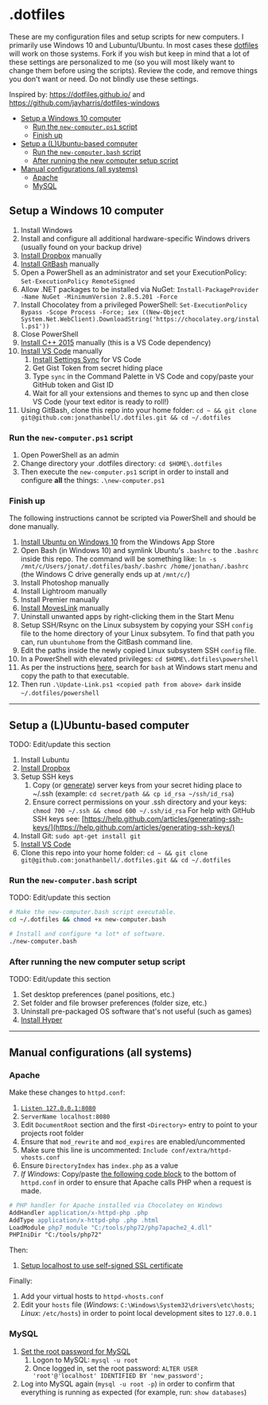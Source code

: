 # .dotfiles

These are my configuration files and setup scripts for new computers. I primarily use Windows 10 and Lubuntu/Ubuntu. In most cases these [dotfiles](https://dotfiles.github.io) will work on those systems. Fork if you wish but keep in mind that a lot of these settings are personalized to me (so you will most likely want to change them before using the scripts). Review the code, and remove things you don't want or need. Do not blindly use these settings.

Inspired by: <https://dotfiles.github.io/> and <https://github.com/jayharris/dotfiles-windows>

<!-- TOC -->

- [Setup a Windows 10 computer](#setup-a-windows-10-computer)
  - [Run the `new-computer.ps1` script](#run-the-new-computerps1-script)
  - [Finish up](#finish-up)
- [Setup a (L)Ubuntu-based computer](#setup-a-lubuntu-based-computer)
  - [Run the `new-computer.bash` script](#run-the-new-computerbash-script)
  - [After running the new computer setup script](#after-running-the-new-computer-setup-script)
- [Manual configurations (all systems)](#manual-configurations-all-systems)
  - [Apache](#apache)
  - [MySQL](#mysql)

<!-- /TOC -->

## Setup a Windows 10 computer

1.  Install Windows
1.  Install and configure all additional hardware-specific Windows drivers (usually found on your backup drive)
1.  [Install Dropbox](https://www.dropbox.com/install) manually
1.  [Install GitBash](https://git-scm.com/download/win) manually
1.  Open a PowerShell as an administrator and set your ExecutionPolicy: `Set-ExecutionPolicy RemoteSigned`
1.  Allow .NET packages to be installed via NuGet: `Install-PackageProvider -Name NuGet -MinimumVersion 2.8.5.201 -Force`
1.  Install Chocolatey from a privileged PowerShell: `Set-ExecutionPolicy Bypass -Scope Process -Force; iex ((New-Object System.Net.WebClient).DownloadString('https://chocolatey.org/install.ps1'))`
1.  Close PowerShell
1.  [Install C++ 2015](https://www.microsoft.com/en-us/download/details.aspx?id=48145) manually (this is a VS Code dependency)
1.  [Install VS Code](https://code.visualstudio.com) manually
    1.  [Install Settings Sync](https://marketplace.visualstudio.com/items?itemName=Shan.code-settings-sync) for VS Code
    1.  Get Gist Token from secret hiding place
    1.  Type `sync` in the Command Palette in VS Code and copy/paste your GitHub token and Gist ID
    1.  Wait for all your extensions and themes to sync up and then close VS Code (your text editor is ready to roll!)
1.  Using GitBash, clone this repo into your home folder: `cd ~ && git clone git@github.com:jonathanbell/.dotfiles.git && cd ~/.dotfiles`

### Run the `new-computer.ps1` script

1.  Open PowerShell as an admin
1.  Change directory your .dotfiles directory: `cd $HOME\.dotfiles`
1.  Then execute the `new-computer.ps1` script in order to install and configure **all** the things: `.\new-computer.ps1`

### Finish up

The following instructions cannot be scripted via PowerShell and should be done manually.

1.  [Install Ubuntu on Windows 10](https://www.microsoft.com/en-CA/store/p/ubuntu/9nblggh4msv6?rtc=1) from the Windows App Store
1.  Open Bash (in Windows 10) and symlink Ubuntu's `.bashrc` to the `.bashrc` inside this repo. The command will be something like: `ln -s /mnt/c/Users/jonat/.dotfiles/bash/.bashrc /home/jonathan/.bashrc` (the Windows C drive generally ends up at `/mnt/c/`)
1.  Install Photoshop manually
1.  Install Lightroom manually
1.  Install Premier manually
1.  [Install MovesLink](http://www.movescount.com/connect/download?type=moveslink) manually
1.  Uninstall unwanted apps by right-clicking them in the Start Menu
1.  Setup SSH/Rsync on the Linux subsystem by copying your SSH `config` file to the home directory of your Linux subsytem. To find that path you can, run `ubuntuhome` from the GitBash command line.
1.  Edit the paths inside the newly copied Linux subsystem SSH `config` file.
1.  In a PowerShell with elevated privileges: `cd $HOME\.dotfiles\powershell`
1.  As per the instructions [here](https://github.com/neilpa/cmd-colors-solarized#update-command-prompt-and-powershell-shortcut-lnks), search for `bash` at Windows start menu and copy the path to that executable.
1.  Then run `.\Update-Link.ps1 <copied path from above> dark` inside `~/.dotfiles/powershell`

---

## Setup a (L)Ubuntu-based computer

TODO: Edit/update this section

1.  Install Lubuntu
1.  [Install Dropbox](https://www.linuxbabe.com/cloud-storage/install-dropbox-ubuntu-16-04)
1.  Setup SSH keys
    1.  Copy (or [generate](https://help.github.com/articles/generating-ssh-keys/)) server keys from your secret hiding place to ~/.ssh (example: `cd secret/path && cp id_rsa ~/ssh/id_rsa`)
    1.  Ensure correct permissions on your .ssh directory and your keys: `chmod 700 ~/.ssh && chmod 600 ~/.ssh/id_rsa` For help with GitHub SSH keys see: [https://help.github.com/articles/generating-ssh-keys/](https://help.github.com/articles/generating-ssh-keys/)
1.  Install Git: `sudo apt-get install git`
1.  [Install VS Code](https://code.visualstudio.com/docs/setup/linux)
1.  Clone this repo into your home folder: `cd ~ && git clone git@github.com:jonathanbell/.dotfiles.git && cd ~/.dotfiles`

### Run the `new-computer.bash` script

TODO: Edit/update this section

```bash
# Make the new-computer.bash script executable.
cd ~/.dotfiles && chmod +x new-computer.bash

# Install and configure *a lot* of software.
./new-computer.bash
```

### After running the new computer setup script

TODO: Edit/update this section

1.  Set desktop preferences (panel positions, etc.)
1.  Set folder and file browser preferences (folder size, etc.)
1.  Uninstall pre-packaged OS software that's not useful (such as games)
1.  [Install Hyper](https://github.com/zeit/hyper/releases)

---

## Manual configurations (all systems)

### Apache

Make these changes to `httpd.conf`:

1.  [`Listen 127.0.0.1:8080`](https://serverfault.com/a/276968/325456)
1.  `ServerName localhost:8080`
1.  Edit `DocumentRoot` section and the first `<Directory>` entry to point to your projects root folder
1.  Ensure that `mod_rewrite` and `mod_expires` are enabled/uncommented
1.  Make sure this line is uncommented: `Include conf/extra/httpd-vhosts.conf`
1.  Ensure `DirectoryIndex` has `index.php` as a value
1.  _If Windows_: Copy/paste [the following code block](https://brian.teeman.net/joomla/install-amp-on-windows-with-chocolatey) to the bottom of `httpd.conf` in order to ensure that Apache calls PHP when a request is made.

```apache
# PHP handler for Apache installed via Chocolatey on Windows
AddHandler application/x-httpd-php .php
AddType application/x-httpd-php .php .html
LoadModule php7_module "C:/tools/php72/php7apache2_4.dll"
PHPIniDir "C:/tools/php72"
```

Then:

1.  [Setup localhost to use self-signed SSL certificate](https://www.digitalocean.com/community/tutorials/how-to-create-a-self-signed-ssl-certificate-for-apache-in-ubuntu-16-04)

Finally:

1.  Add your virtual hosts to `httpd-vhosts.conf`
1.  Edit your `hosts` file (_Windows_: `C:\Windows\System32\drivers\etc\hosts`; _Linux_: `/etc/hosts`) in order to point local development sites to `127.0.0.1`

### MySQL

1.  [Set the root password for MySQL](https://brian.teeman.net/joomla/install-amp-on-windows-with-chocolatey)
    1.  Logon to MySQL: `mysql -u root`
    1.  Once logged in, set the root password: `ALTER USER 'root'@'localhost' IDENTIFIED BY 'new_password';`
1.  Log into MySQL again (`mysql -u root -p`) in order to confirm that everything is running as expected (for example, run: `show databases`)
